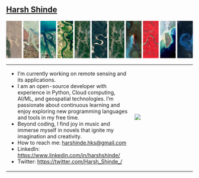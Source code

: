 ## [Harsh Shinde](http://harshshinde.me/)

![Harsh Shinde](H.png)

<table>
<tr>
<td width="60%">
  
-  I’m currently working on remote sensing and its applications.
-  I am an open-source developer with experience in Python, Cloud computing, AI/ML, and geospatial technologies. I’m passionate about continuous learning and enjoy exploring new programming languages and tools in my free time.
-  Beyond coding, I find joy in music and immerse myself in novels that ignite my imagination and creativity.
-  How to reach me: harshinde.hks@gmail.com
-  LinkedIn: https://www.linkedin.com/in/harshshinde/
-  Twitter: https://twitter.com/Harsh_Shinde_/

</td>
<td width="30%">

<img src="https://wakatime.com/share/@Harshinde/22a635b3-8c9a-42e5-bb4a-1851c10ee281.svg" width="350"/>

</td>
</tr>
</table>
